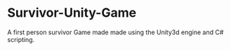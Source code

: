 # Survivor-Unity-Game
A first person survivor Game made  made using the Unity3d
engine and C# scripting.
